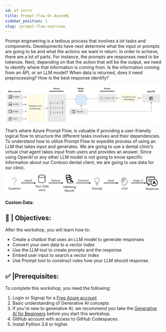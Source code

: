 ```yaml
---
id: pf-intro
title: Prompt Flow On AzureML
sidebar_position: 1
slug: /prompt-flow-overview
---
```


Prompt engineering is a tedious process that involves a lot tasks and components.  Developments have next determine what the input or prompts are going to be and what the actions we want in return.  In order to achieve, there are a lot of parts.  For instance, the prompts are responses need to be tokenize.  Next, depending on that the action that will be the output, we need to identify where that information is coming from.  Is the information coming from an API, or an LLM model?  When data is returned, does it need preprocessing?  How is the best response identify?

![Prompt Flow Vector Token Embed](/img/tutorial/vector-token-embed.png)

That’s where Azure Prompt Flow, is valuable if providing a user-friendly logical flow to structure the different tasks involves and their dependencies.  To understand how to utilize Prompt Flow to expedite process of using an LLM that takes input and generates.  We are going to use a dental clinic’s virtual chat agent takes input from users and provides an answer.  Since using OpenAI or any other LLM model is not going to know specific information about our Contoso dental client, we are going to use data for our clinic.

![RAG Pattern](/img/rag-pattern.png)

**Custom Data**:

## 🎯 | Objectives:
After the workshop, you will learn how to:

-	Create a chatbot that uses an LLM model to generate responses
-	Convert your own data to a vector index
-	Use the LLM tool to create prompts and the response
-	Embed user input to search a vector index
-	Use Prompt tool to construct rules how your LLM should response.


## ✅ |Prerequisites:
To complete this workshop, you need the following:
1. Login or Signup for a [Free Azure account](https://azure.microsoft.com/free/)
2. Basic understanding of Generative AI concepts
3. If you're new to generative AI, we recommend you take the [Generative AI for Beginners](https://github.com/microsoft/generative-ai-for-beginners?WT.mc_id=academic-105485-koreyst) before you start this workshop.
3. GitHub account with access to GitHub Codespaces.
4. Install Python 3.8 or higher.





 

